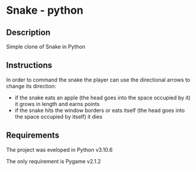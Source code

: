 # Snake - python

## Description
Simple clone of Snake in Python

## Instructions
In order to command the snake the player can use the directional arrows to change its direction:
- if the snake eats an apple (the head goes into the space occupied by it) it grows in length and earns points
- if the snake hits the window borders or eats itself (the head goes into the space occupied by itself) it dies

## Requirements
The project was eveloped in Python v3.10.6

The only requirement is Pygame v2.1.2